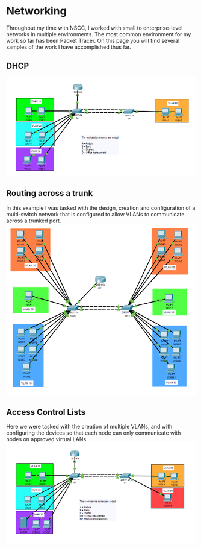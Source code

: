 # Networking
Throughout my time with NSCC, I worked with small to enterprise-level networks in multiple environments. The most common environment for my work so far has been Packet Tracer. On this page you will find several samples of the work I have accomplished thus far.

## DHCP
<img src="images/dhcpImage01.png">

## Routing across a trunk
In this example I was tasked with the design, creation and configuration of a multi-switch network that is configured to allow VLANs to communicate across a trunked port.
<img src="images/trunkImage01.png">

## Access Control Lists
Here we were tasked with the creation of multiple VLANs, and with configuring the devices so that each node can only communicate with nodes on approved virtual LANs. 
<img src="images/aclImage01.png">